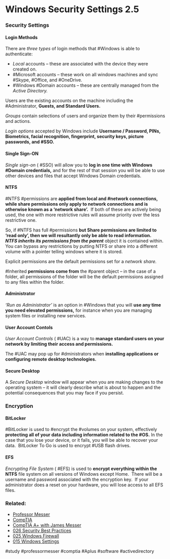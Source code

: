# Windows Security Settings 2.5

### Security Settings 

#### Login Methods

There are *three types* of login methods that #Windows is able to authenticate:

- *Local* accounts – these are associated with the device they were created on.
- #Microsoft accounts – these work on all windows machines and sync #Skype, #Office, and #OneDrive.
- #Windows #Domain accounts – these are centrally managed from the *Active Directory.*

Users are the existing accounts on the machine including the #Administrator, **Guests, and Standard Users.**

*Groups* contain selections of users and organize them by their #permissions and actions.

*Login options* accepted by Windows include **Username / Password, PINs, Biometrics, facial recognition, fingerprint, security keys, picture passwords, and #SSO.**

#### Single Sign-ON

*Single sign-on* ( #SSO) will allow you to **log in one time with Windows #Domain credentials,** and for the rest of that session you will be able to use other devices and files that accept Windows Domain credentials.

#### NTFS

#NTFS #permissions are **applied from local and #network connections,** **while share permissions only apply to network connections and is otherwise known as a ‘network share’.**  If both of these are actively being used, the one with more restrictive rules will assume priority over the less restrictive one.  

So, if #NTFS has full #permissions **but Share permissions are limited to ‘read only’, then we will resultantly only be able to read information.**  ***NTFS inherits its permissions from the parent*** object it is contained within.  You can bypass any restrictions by putting NTFS or share into a different volume with a pointer telling windows where it is stored.

Explicit permissions are the default permissions set for a *network share.*

#Inherited **permissions come from** the #parent object – in the case of a folder, all permissions of the folder will be the default permissions assigned to any files within the folder.

#### Administrator

*‘Run as Administrator’* is an option in #Windows that you will **use any time you need elevated permissions,** for instance when you are managing system files or installing new services.

#### User Account Contols

*User Account Controls* ( #UAC) is a way to **manage standard users on your network by limiting their access and permissions.**

The #UAC may pop up for #dministrators when **installing applications or configuring remote desktop technologies.**

#### Secure Desktop

A *Secure Desktop* window will appear when you are making changes to the operating system – it will clearly describe what is about to happen and the potential consequences that you may face if you persist.

### Encryption

#### BitLocker

#BitLocker is used to #encrypt the #volumes on your system, effectively **protecting all of your data including information related to the #OS.** In the case that you lose your device, or it fails, you will be able to recover your data.  BitLocker To Go is used to encrypt #USB flash drives.

#### EFS

*Encrypting File System* ( #EFS) is used to **encrypt everything within the NTFS** file system on all versions of Windows except Home.  There will be a username and password associated with the encryption key.  If your administrator does a reset on your hardware, you will lose access to all EFS files.

### Related:
- [Professor Messer](https://www.professormesser.com/free-a-plus-training/220-1102/220-1102-video/windows-security-settings-220-1102/ "Professor Messer A+ Guide")
- [CompTIA](https://www.comptia.org/ "CompTIA Homepage")
- [CompTIA A+ with James Messer](CompTIA%20A+%20with%20James%20Messer.md)
- [026 Security Best Practices](026%20Security%20Best%20Practices.md)
- [025 Windows Firewall](025%20Windows%20Firewall.md)
- [015 Windows Settings](015%20Windows%20Settings.md)

#study #professormesser #comptia #Aplus #software #activedirectory 